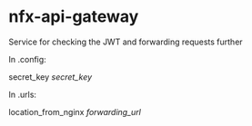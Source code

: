 # nfx-api-gateway
Service for checking the JWT and forwarding requests further

In .config:

secret_key *secret_key*

In .urls:

location_from_nginx *forwarding_url*
